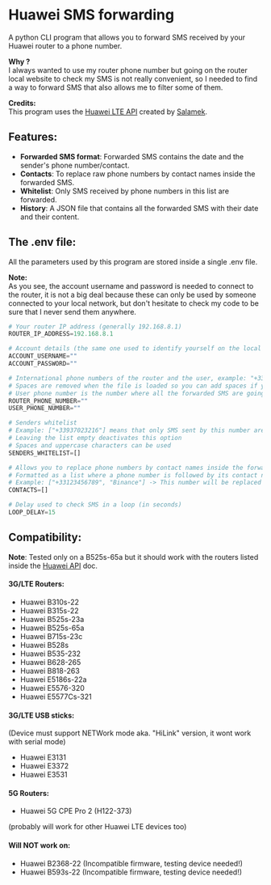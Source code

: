 # Huawei SMS forwarding
A python CLI program that allows you to forward SMS received by your Huawei router to a phone number.

**Why ?** <br />
I always wanted to use my router phone number but going on the router local website to check my SMS is not really convenient, so I needed to find a way to forward SMS that also allows me to filter some of them.

**Credits:** <br />
This program uses the [Huawei LTE API](https://github.com/Salamek/huawei-lte-api) created by [Salamek](Salamek).


## Features:
- **Forwarded SMS format**: Forwarded SMS contains the date and the sender's phone number/contact.
- **Contacts**: To replace raw phone numbers by contact names inside the forwarded SMS.
- **Whitelist**: Only SMS received by phone numbers in this list are forwarded.
- **History**: A JSON file that contains all the forwarded SMS with their date and their content.


## The .env file:
All the parameters used by this program are stored inside a single .env file.

**Note:** <br />
As you see, the account username and password is needed to connect to the router, it is not a big deal because these can only be used by someone connected to your local network, but don't hesitate to check my code to be sure that I never send them anywhere.

```py
# Your router IP address (generally 192.168.8.1)
ROUTER_IP_ADDRESS=192.168.8.1

# Account details (the same one used to identify yourself on the local Huawei router website)
ACCOUNT_USERNAME=""
ACCOUNT_PASSWORD=""

# International phone numbers of the router and the user, example: "+33 5 42 56 48 21"
# Spaces are removed when the file is loaded so you can add spaces if you want
# User phone number is the number where all the forwarded SMS are going
ROUTER_PHONE_NUMBER=""
USER_PHONE_NUMBER=""

# Senders whitelist
# Example: ["+33937023216"] means that only SMS sent by this number are forwarded
# Leaving the list empty deactivates this option
# Spaces and uppercase characters can be used
SENDERS_WHITELIST=[]

# Allows you to replace phone numbers by contact names inside the forwarded SMS
# Formatted as a list where a phone number is followed by its contact name
# Example: ["+33123456789", "Binance"] -> This number will be replaced by "Binance"
CONTACTS=[]

# Delay used to check SMS in a loop (in seconds)
LOOP_DELAY=15
```


## Compatibility:
**Note**: Tested only on a B525s-65a but it should work with the routers listed inside the [Huawei API](https://github.com/Salamek/huawei-lte-api#tested-on) doc.

#### 3G/LTE Routers:
* Huawei B310s-22
* Huawei B315s-22
* Huawei B525s-23a
* Huawei B525s-65a
* Huawei B715s-23c
* Huawei B528s
* Huawei B535-232
* Huawei B628-265
* Huawei B818-263
* Huawei E5186s-22a
* Huawei E5576-320
* Huawei E5577Cs-321
 
#### 3G/LTE USB sticks:
(Device must support NETWork mode aka. "HiLink" version, it wont work with serial mode)
* Huawei E3131
* Huawei E3372
* Huawei E3531


#### 5G Routers:
* Huawei 5G CPE Pro 2 (H122-373)

(probably will work for other Huawei LTE devices too)

#### Will NOT work on:
* Huawei B2368-22 (Incompatible firmware, testing device needed!)
* Huawei B593s-22 (Incompatible firmware, testing device needed!)
